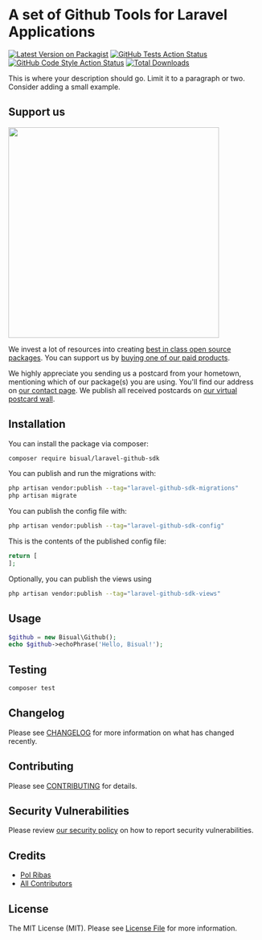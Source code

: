 # A set of Github Tools for Laravel Applications

[![Latest Version on Packagist](https://img.shields.io/packagist/v/bisual/laravel-github-sdk.svg?style=flat-square)](https://packagist.org/packages/bisual/laravel-github-sdk)
[![GitHub Tests Action Status](https://img.shields.io/github/actions/workflow/status/bisual/laravel-github-sdk/run-tests.yml?branch=main&label=tests&style=flat-square)](https://github.com/bisual/laravel-github-sdk/actions?query=workflow%3Arun-tests+branch%3Amain)
[![GitHub Code Style Action Status](https://img.shields.io/github/actions/workflow/status/bisual/laravel-github-sdk/fix-php-code-style-issues.yml?branch=main&label=code%20style&style=flat-square)](https://github.com/bisual/laravel-github-sdk/actions?query=workflow%3A"Fix+PHP+code+style+issues"+branch%3Amain)
[![Total Downloads](https://img.shields.io/packagist/dt/bisual/laravel-github-sdk.svg?style=flat-square)](https://packagist.org/packages/bisual/laravel-github-sdk)

This is where your description should go. Limit it to a paragraph or two. Consider adding a small example.

## Support us

[<img src="https://github-ads.s3.eu-central-1.amazonaws.com/laravel-github-sdk.jpg?t=1" width="419px" />](https://spatie.be/github-ad-click/laravel-github-sdk)

We invest a lot of resources into creating [best in class open source packages](https://spatie.be/open-source). You can support us by [buying one of our paid products](https://spatie.be/open-source/support-us).

We highly appreciate you sending us a postcard from your hometown, mentioning which of our package(s) you are using. You'll find our address on [our contact page](https://spatie.be/about-us). We publish all received postcards on [our virtual postcard wall](https://spatie.be/open-source/postcards).

## Installation

You can install the package via composer:

```bash
composer require bisual/laravel-github-sdk
```

You can publish and run the migrations with:

```bash
php artisan vendor:publish --tag="laravel-github-sdk-migrations"
php artisan migrate
```

You can publish the config file with:

```bash
php artisan vendor:publish --tag="laravel-github-sdk-config"
```

This is the contents of the published config file:

```php
return [
];
```

Optionally, you can publish the views using

```bash
php artisan vendor:publish --tag="laravel-github-sdk-views"
```

## Usage

```php
$github = new Bisual\Github();
echo $github->echoPhrase('Hello, Bisual!');
```

## Testing

```bash
composer test
```

## Changelog

Please see [CHANGELOG](CHANGELOG.md) for more information on what has changed recently.

## Contributing

Please see [CONTRIBUTING](CONTRIBUTING.md) for details.

## Security Vulnerabilities

Please review [our security policy](../../security/policy) on how to report security vulnerabilities.

## Credits

- [Pol Ribas](https://github.com/polribas14)
- [All Contributors](../../contributors)

## License

The MIT License (MIT). Please see [License File](LICENSE.md) for more information.

